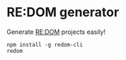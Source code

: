 # RE:DOM generator
Generate [RE:DOM](https://redom.js.org) projects easily!

```
npm install -g redom-cli
redom
```

